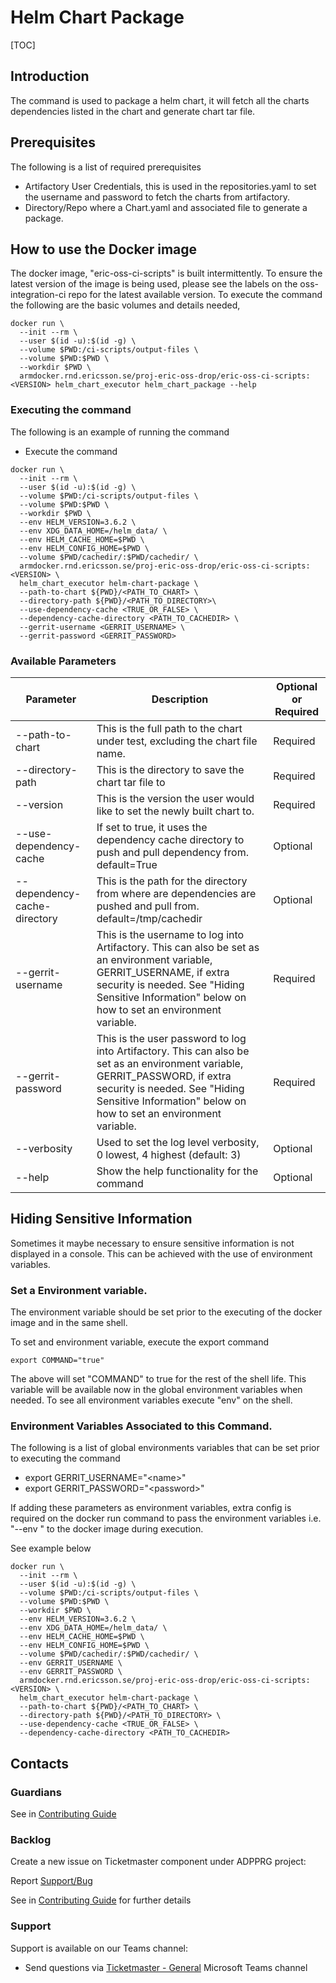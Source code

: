 # Helm Chart Package

[TOC]

## Introduction
The command is used to package a helm chart, it will fetch all the charts dependencies listed in the chart and generate
chart tar file.


## Prerequisites
The following is a list of required prerequisites
- Artifactory User Credentials, this is used in the repositories.yaml to set the username and password
to fetch the charts from artifactory.
- Directory/Repo where a Chart.yaml and associated file to generate a package.

## How to use the Docker image
The docker image, "eric-oss-ci-scripts" is built intermittently.
To ensure the latest version of the image is being used, please see the labels on the oss-integration-ci
repo for the latest available version.
To execute the command the following are the basic volumes and details needed,
```
docker run \
  --init --rm \
  --user $(id -u):$(id -g) \
  --volume $PWD:/ci-scripts/output-files \
  --volume $PWD:$PWD \
  --workdir $PWD \
  armdocker.rnd.ericsson.se/proj-eric-oss-drop/eric-oss-ci-scripts:<VERSION> helm_chart_executor helm_chart_package --help
 ```

### Executing the command
The following is an example of running the command
- Execute the command
```
docker run \
  --init --rm \
  --user $(id -u):$(id -g) \
  --volume $PWD:/ci-scripts/output-files \
  --volume $PWD:$PWD \
  --workdir $PWD \
  --env HELM_VERSION=3.6.2 \
  --env XDG_DATA_HOME=/helm_data/ \
  --env HELM_CACHE_HOME=$PWD \
  --env HELM_CONFIG_HOME=$PWD \
  --volume $PWD/cachedir/:$PWD/cachedir/ \
  armdocker.rnd.ericsson.se/proj-eric-oss-drop/eric-oss-ci-scripts:<VERSION> \
  helm_chart_executor helm-chart-package \
  --path-to-chart ${PWD}/<PATH_TO_CHART> \
  --directory-path ${PWD}/<PATH_TO_DIRECTORY>\
  --use-dependency-cache <TRUE_OR_FALSE> \
  --dependency-cache-directory <PATH_TO_CACHEDIR> \
  --gerrit-username <GERRIT_USERNAME> \
  --gerrit-password <GERRIT_PASSWORD>
```


### Available Parameters
| Parameter                    | Description                                                                                                                                                                                                                       | Optional or Required |
|------------------------------|-----------------------------------------------------------------------------------------------------------------------------------------------------------------------------------------------------------------------------------|----------------------|
| --path-to-chart              | This is the full path to the chart under test, excluding the chart file name.                                                                                                                                                     | Required             |
| --directory-path             | This is the directory to save the chart tar file to                                                                                                                                                                               | Required             |
| --version                    | This is the version the user would like to set the newly built chart to.                                                                                                                                                          | Required             |
| --use-dependency-cache       | If set to true, it uses the dependency cache directory to push and pull dependency from. default=True                                                                                                                             | Optional             |
| --dependency-cache-directory | This is the path for the directory from where are dependencies are pushed and pull from. default=/tmp/cachedir                                                                                                                    | Optional             |
| --gerrit-username            | This is the username to log into Artifactory. This can also be set as an environment variable, GERRIT_USERNAME, if extra security is needed. See "Hiding Sensitive Information" below on how to set an environment variable.      | Required             |
| --gerrit-password            | This is the user password to log into Artifactory. This can also be set as an environment variable, GERRIT_PASSWORD, if extra security is needed. See "Hiding Sensitive Information" below on how to set an environment variable. | Required             |
| --verbosity                  | Used to set the log level verbosity, 0 lowest, 4 highest  (default: 3)                                                                                                                                                            | Optional             |
| --help                       | Show the help functionality for the command                                                                                                                                                                                       | Optional             |


## Hiding Sensitive Information
Sometimes it maybe necessary to ensure sensitive information is not displayed in a console. This can be achieved with
the use of environment variables.

### Set a Environment variable.
The environment variable should be set prior to the executing of the docker image and in the same shell.

To set and environment variable, execute the export command
```
export COMMAND="true"
```
The above will set "COMMAND" to true for the rest of the shell life. This variable will be available now in the global
environment variables when needed. To see all environment variables execute "env" on the shell.

### Environment Variables Associated to this Command.
The following is a list of global environments variables that can be set prior to executing the command
  - export GERRIT_USERNAME="\<name>"
  - export GERRIT_PASSWORD="\<password>"

If adding these parameters as environment variables, extra config is required on the docker run command to pass the
environment variables i.e. "--env <VARIABLE>" to the docker image during execution.

See example below
```
docker run \
  --init --rm \
  --user $(id -u):$(id -g) \
  --volume $PWD:/ci-scripts/output-files \
  --volume $PWD:$PWD \
  --workdir $PWD \
  --env HELM_VERSION=3.6.2 \
  --env XDG_DATA_HOME=/helm_data/ \
  --env HELM_CACHE_HOME=$PWD \
  --env HELM_CONFIG_HOME=$PWD \
  --volume $PWD/cachedir/:$PWD/cachedir/ \
  --env GERRIT_USERNAME \
  --env GERRIT_PASSWORD \
  armdocker.rnd.ericsson.se/proj-eric-oss-drop/eric-oss-ci-scripts:<VERSION> \
  helm_chart_executor helm-chart-package \
  --path-to-chart ${PWD}/<PATH_TO_CHART> \
  --directory-path ${PWD}/<PATH_TO_DIRECTORY> \
  --use-dependency-cache <TRUE_OR_FALSE> \
  --dependency-cache-directory <PATH_TO_CACHEDIR>
```

## Contacts

### Guardians

See in [Contributing Guide](../../../Contribution_Guide.md)

### Backlog

Create a new issue on Ticketmaster component under ADPPRG project:

Report [Support/Bug](https://jira-oss.seli.wh.rnd.internal.ericsson.com/browse/IDUN-4091)

See in [Contributing Guide](../../../Contribution_Guide.md) for further details

### Support

Support is available on our Teams channel:

- Send questions via
  [Ticketmaster - General](https://teams.microsoft.com/l/channel/19%3a9f5ed758e3a6405daffee42e0284268b%40thread.skype/General?groupId=1483901a-b5c4-445a-b707-aa7a5d0c1b4c&tenantId=92e84ceb-fbfd-47ab-be52-080c6b87953f)
  Microsoft Teams channel
